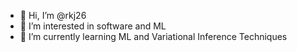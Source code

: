 - 👋 Hi, I’m @rkj26
- 👀 I’m interested in software and ML
- 🌱 I’m currently learning ML and Variational Inference Techniques

<!---
rkj26/rkj26 is a ✨ special ✨ repository because its `README.md` (this file) appears on your GitHub profile.
You can click the Preview link to take a look at your changes. - 💞️ I’m looking to collaborate on ...
- 📫 How to reach me rakshitj
--->
